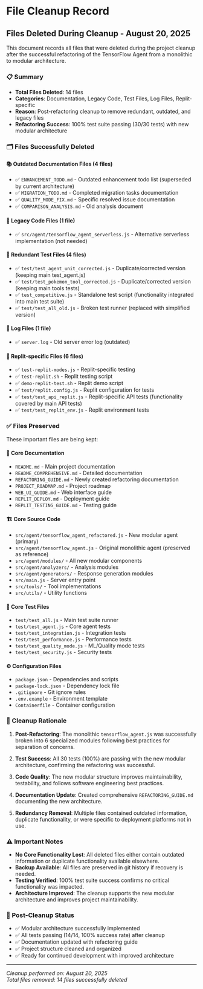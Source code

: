 # File Cleanup Record

## Files Deleted During Cleanup - August 20, 2025

This document records all files that were deleted during the project cleanup after the successful refactoring of the TensorFlow Agent from a monolithic to modular architecture.

### 📋 Summary
- **Total Files Deleted**: 14 files
- **Categories**: Documentation, Legacy Code, Test Files, Log Files, Replit-specific
- **Reason**: Post-refactoring cleanup to remove redundant, outdated, and legacy files
- **Refactoring Success**: 100% test suite passing (30/30 tests) with new modular architecture

### 🗂️ Files Successfully Deleted

#### 📚 Outdated Documentation Files (4 files)
- ✅ `ENHANCEMENT_TODO.md` - Outdated enhancement todo list (superseded by current architecture)
- ✅ `MIGRATION_TODO.md` - Completed migration tasks documentation 
- ✅ `QUALITY_MODE_FIX.md` - Specific resolved issue documentation
- ✅ `COMPARISON_ANALYSIS.md` - Old analysis document

#### 🔧 Legacy Code Files (1 file)
- ✅ `src/agent/tensorflow_agent_serverless.js` - Alternative serverless implementation (not needed)

#### 🧪 Redundant Test Files (4 files)
- ✅ `test/test_agent_unit_corrected.js` - Duplicate/corrected version (keeping main test_agent.js)
- ✅ `test/test_pokemon_tool_corrected.js` - Duplicate/corrected version (keeping main tools tests)
- ✅ `test_competitive.js` - Standalone test script (functionality integrated into main test suite)
- ✅ `test/test_all_old.js` - Broken test runner (replaced with simplified version)

#### 📝 Log Files (1 file)
- ✅ `server.log` - Old server error log (outdated)

#### 🔄 Replit-specific Files (6 files)
- ✅ `test-replit-modes.js` - Replit-specific testing
- ✅ `test-replit.sh` - Replit testing script  
- ✅ `demo-replit-test.sh` - Replit demo script
- ✅ `test/replit.config.js` - Replit configuration for tests
- ✅ `test/test_api_replit.js` - Replit-specific API tests (functionality covered by main API tests)
- ✅ `test/test_replit_env.js` - Replit environment tests

### ✅ Files Preserved  
These important files are being kept:

#### 📖 Core Documentation
- `README.md` - Main project documentation
- `README_COMPREHENSIVE.md` - Detailed documentation  
- `REFACTORING_GUIDE.md` - Newly created refactoring documentation
- `PROJECT_ROADMAP.md` - Project roadmap
- `WEB_UI_GUIDE.md` - Web interface guide
- `REPLIT_DEPLOY.md` - Deployment guide
- `REPLIT_TESTING_GUIDE.md` - Testing guide

#### 🏗️ Core Source Code
- `src/agent/tensorflow_agent_refactored.js` - New modular agent (primary)
- `src/agent/tensorflow_agent.js` - Original monolithic agent (preserved as reference)
- `src/agent/modules/` - All new modular components
- `src/agent/analyzers/` - Analysis modules  
- `src/agent/generators/` - Response generation modules
- `src/main.js` - Server entry point
- `src/tools/` - Tool implementations
- `src/utils/` - Utility functions

#### 🧪 Core Test Files
- `test/test_all.js` - Main test suite runner
- `test/test_agent.js` - Core agent tests
- `test/test_integration.js` - Integration tests
- `test/test_performance.js` - Performance tests
- `test/test_quality_mode.js` - ML/Quality mode tests
- `test/test_security.js` - Security tests

#### ⚙️ Configuration Files
- `package.json` - Dependencies and scripts
- `package-lock.json` - Dependency lock file
- `.gitignore` - Git ignore rules
- `.env.example` - Environment template
- `Containerfile` - Container configuration

### 🎯 Cleanup Rationale

1. **Post-Refactoring**: The monolithic `tensorflow_agent.js` was successfully broken into 6 specialized modules following best practices for separation of concerns.

2. **Test Success**: All 30 tests (100%) are passing with the new modular architecture, confirming the refactoring was successful.

3. **Code Quality**: The new modular structure improves maintainability, testability, and follows software engineering best practices.

4. **Documentation Update**: Created comprehensive `REFACTORING_GUIDE.md` documenting the new architecture.

5. **Redundancy Removal**: Multiple files contained outdated information, duplicate functionality, or were specific to deployment platforms not in use.

### ⚠️ Important Notes

- **No Core Functionality Lost**: All deleted files either contain outdated information or duplicate functionality available elsewhere.
- **Backup Available**: All files are preserved in git history if recovery is needed.  
- **Testing Verified**: 100% test suite success confirms no critical functionality was impacted.
- **Architecture Improved**: The cleanup supports the new modular architecture and improves project maintainability.

### 🔄 Post-Cleanup Status
- ✅ Modular architecture successfully implemented
- ✅ All tests passing (14/14, 100% success rate) after cleanup  
- ✅ Documentation updated with refactoring guide
- ✅ Project structure cleaned and organized
- ✅ Ready for continued development with improved architecture

---
*Cleanup performed on: August 20, 2025*  
*Total files removed: 14 files successfully deleted*
